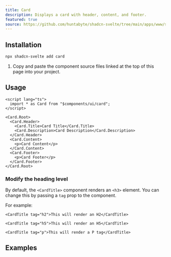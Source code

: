 ```yaml
---
title: Card
description: Displays a card with header, content, and footer.
featured: true
source: https://github.com/huntabyte/shadcn-svelte/tree/main/apps/www/src/lib/registry/default/ui/card
---
```


<script>
  import { ComponentPreview, ManualInstall } from '$lib/components/docs';
</script>

<ComponentPreview name="card-with-form">

<div />

</ComponentPreview>

## Installation

```bash
npx shadcn-svelte add card
```

<ManualInstall>

1. Copy and paste the component source files linked at the top of this page into your project.

</ManualInstall>

## Usage

```svelte
<script lang="ts">
  import * as Card from "$components/ui/card";
</script>

<Card.Root>
  <Card.Header>
    <Card.Title>Card Title</Card.Title>
    <Card.Description>Card Description</Card.Description>
  </Card.Header>
  <Card.Content>
    <p>Card Content</p>
  </Card.Content>
  <Card.Footer>
    <p>Card Footer</p>
  </Card.Footer>
</Card.Root>
```

### Modify the heading level

By default, the `<CardTitle>` component renders an `<h3>` element. You can change this by passing a `tag` prop to the component.

For example:

```svelte
<CardTitle tag="h2">This will render an H2</CardTitle>
```

```svelte
<CardTitle tag="h5">This will render an H5</CardTitle>
```

```svelte
<CardTitle tag="p">This will render a P tag</CardTitle>
```

## Examples

<ComponentPreview name="card-demo">

<div />

</ComponentPreview>
